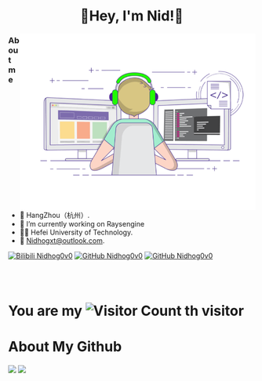 <h1 align="center">
  👋Hey, I'm Nid!👋
</h1>

<img align="right" top='60' alt="GIF" src="https://raw.githubusercontent.com/devSouvik/devSouvik/master/gif3.gif" width="480"/>

###  About me
<br/>

- 📍  HangZhou（杭州）.
- 🔭 I’m currently working on Raysengine
- 👨‍🎓  Hefei University of Technology.
- 📧  [Nidhogxt@outlook.com](mailto:Nidhogxt@outlook.com).
  
[![Bilibili Nidhog0v0](https://img.shields.io/badge/@Nidhog0v0-f25d8e?style=flat&logo=bilibili&logoColor=white&link=https://space.bilibili.com/60658794)](https://space.bilibili.com/60658794)
[![GitHub Nidhog0v0](https://img.shields.io/github/followers/kry4r?label=followers&style=social)](https://github.com/kry4r)
[![GitHub Nidhog0v0](https://img.shields.io/github/stars/kry4r?style=social)](https://github.com/)

<br/>
<br/>

# You are my  ![Visitor Count](https://profile-counter.glitch.me/kry4r/count.svg) th visitor


# About My Github

<!--[![Top Langs](https://github-readme-stats.vercel.app/api/top-langs/?username=kry4r&layout=compact&langs_count=8&theme=cobalt)](https://github.com/kry4r/github-readme-stats)

[![Top Langs](https://github-readme-stats.vercel.app/api?username=kry4r&show_icons=true&theme=cobalt)](https://github.com/kry4r/github-readme-stats)-->

<div align="left">
<img height='180' src="https://github-readme-stats.vercel.app/api/top-langs/?username=kry4r&hide=html,css,Jupyter+Notebook,ruby,javascript,Makefile,Less,TypeScript,Starlark,Groovy,Shell,Batchfile&layout=compact&langs_count=8&theme=cobalt" align="center" />
<img height='180' src="https://github-readme-stats.vercel.app/api?username=kry4r&show_icons=true&theme=cobalt" align="center" />
</div>  

<br/>  





<!--
**kry4r/kry4r** is a ✨ _special_ ✨ repository because its `README.md` (this file) appears on your GitHub profile.

Here are some ideas to get you started:

- 🔭 I’m currently working on ...
- 🌱 I’m currently learning ...
- 👯 I’m looking to collaborate on ...
- 🤔 I’m looking for help with ...
- 💬 Ask me about ...
- 📫 How to reach me: ...
- 😄 Pronouns: ...
- ⚡ Fun fact: ...
-->
